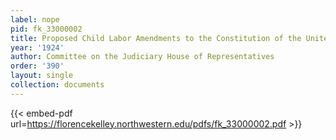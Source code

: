 ```yaml
---
label: nope
pid: fk_33000002
title: Proposed Child Labor Amendments to the Constitution of the United States
year: '1924'
author: Committee on the Judiciary House of Representatives
order: '390'
layout: single
collection: documents
---
```



{{< embed-pdf url=https://florencekelley.northwestern.edu/pdfs/fk_33000002.pdf >}}